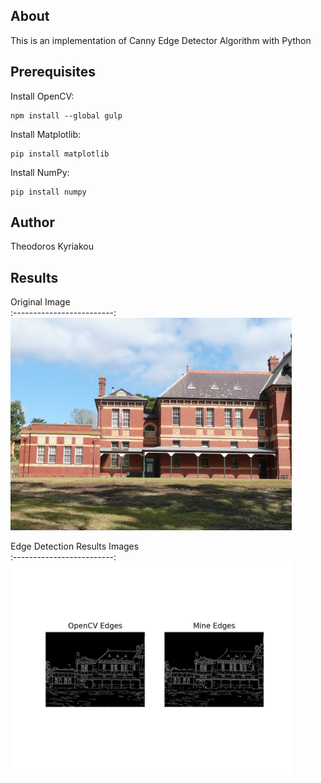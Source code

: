## About

This is an implementation of Canny Edge Detector Algorithm with Python

## Prerequisites 

Install OpenCV:
```
npm install --global gulp
```

Install Matplotlib:
```
pip install matplotlib
```

Install NumPy:
```
pip install numpy
```

## Author

Theodoros Kyriakou

## Results

Original Image             
:-------------------------:
<img src="Results/building.jpg" width="450" height="340"> 

Edge Detection Results Images             
:-------------------------:
<img src="Results/Edge_Detection_Results.png" width="450" height="340">
